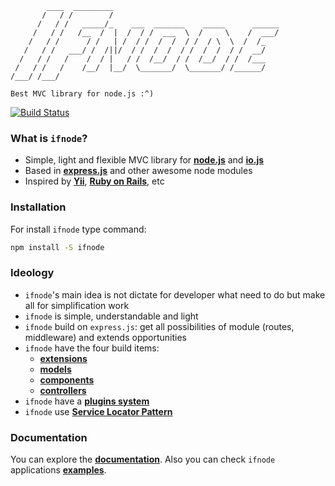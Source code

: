             ____  _________
           /   / /        /
          /   / /   _____/_    ___  _______    _____      ______
         /   / /   /__  /  |  /  / /  ___  \  /     \    /  ___/
        /   / /      / /   | /  / /  /  /  / /  / \  \  /  /_
       /   / /   ___/ /  /||/  / /  /  /  / /  /  /  / /  __/
      /   / /   /    /  / |   / /  /__/  / /  /__/  / /  /___
     /   / /   /    /__/  |__/  \_______/  \_______/ /______/
    /___/ /___/

    Best MVC library for node.js :^)

[![Build Status](https://travis-ci.org/ilfroloff/ifnode.svg?branch=master)](https://travis-ci.org/ilfroloff/ifnode)

### What is `ifnode`?

+ Simple, light and flexible MVC library for **[node.js](http://nodejs.org/)** and **[io.js](http://iojs.org/)**
+ Based in **[express.js](http://expressjs.com/)** and other awesome node modules
+ Inspired by **[Yii](http://yiiframework.com/)**, **[Ruby on Rails](http://rubyonrails.org/)**, etc
    
### Installation

For install `ifnode` type command:

```bash
npm install -S ifnode
```

### Ideology

* `ifnode`'s main idea is not dictate for developer what need to do but make all for simplification work
* `ifnode` is simple, understandable and light
* `ifnode` build on `express.js`: get all possibilities of module (routes, middleware) and extends opportunities
* `ifnode` have the four build items:
  * **[extensions](docs/app/extensions)**
  * **[models](docs/app/models)**
  * **[components](docs/app/components)**
  * **[controllers](docs/app/controllers)**
* `ifnode` have a **[plugins system](docs/app/plugins)**
* `ifnode` use **[Service Locator Pattern](https://en.wikipedia.org/wiki/Service_locator_pattern)**

### Documentation

You can explore the **[documentation](docs/intro)**. Also you can check `ifnode` applications **[examples](https://github.com/ifnode/examples)**.
